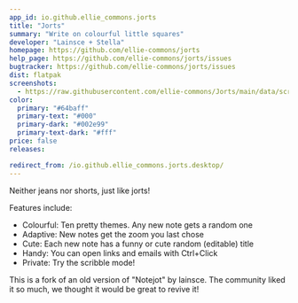 ```yaml
---
app_id: io.github.ellie_commons.jorts
title: "Jorts"
summary: "Write on colourful little squares"
developer: "Lainsce + Stella"
homepage: https://github.com/ellie-commons/jorts
help_page: https://github.com/ellie-commons/jorts/issues
bugtracker: https://github.com/ellie-commons/jorts/issues
dist: flatpak
screenshots:
  - https://raw.githubusercontent.com/ellie-commons/Jorts/main/data/screenshots/default.png
color:
  primary: "#64baff"
  primary-text: "#000"
  primary-dark: "#002e99"
  primary-text-dark: "#fff"
price: false
releases:

redirect_from: /io.github.ellie_commons.jorts.desktop/
---
```


<p>Neither jeans nor shorts, just like jorts!</p>
<p>Features include:</p>
<ul>
<li>Colourful: Ten pretty themes. Any new note gets a random one</li>
<li>Adaptive: New notes get the zoom you last chose</li>
<li>Cute: Each new note has a funny or cute random (editable) title</li>
<li>Handy: You can open links and emails with Ctrl+Click</li>
<li>Private: Try the scribble mode!</li>
</ul>
<p>This is a fork of an old version of "Notejot" by lainsce. The community liked it so much, we thought it would be great to revive it!</p>